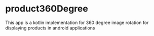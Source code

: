 # product360Degree
This app is a kotlin implementation for 360 degree image rotation for displaying products in android applications
